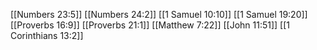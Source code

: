 [[Numbers 23:5]]
[[Numbers 24:2]]
[[1 Samuel 10:10]]
[[1 Samuel 19:20]]
[[Proverbs 16:9]]
[[Proverbs 21:1]]
[[Matthew 7:22]]
[[John 11:51]]
[[1 Corinthians 13:2]]
